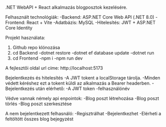 .NET WebAPI + React alkalmazás blogposztok kezelésére.

Felhasznált technológiák:
-Backend: ASP.NET Core Web API (.NET 8.0)
-Frontend: React + Vite
-Adatbázis: MySQL
-Hitelesítés: JWT + ASP.NET Core Identity

Projekt használata:
1. Github repo klónozása
2. cd Backend
    -dotnet restore
    -dotnet ef database update
    -dotnet run
3. cd Frontend
    -npm i
    -npm run dev

A fejlesztői oldal url címe: http://localhost:5173

Bejelentkezés és hitelesítés
-A JWT tokent a localStorage tárolja.
-Minden védett kéréshez ezt a tokent küldi az alkalmazás a Bearer headerben.
-Bejelentkezés után elérhető:
    -A JWT token
    -felhasználónév

Védve vannak némely api enpointok:
-Blog poszt létrehozása
-Blog poszt törlés
-Blog poszt szerkesztése

A nem bejelentkezett felhasnáló:
-Regisztrálhat
-Bejelentkezhet
-Elérheti a feltöltött összes blog bejegyzést